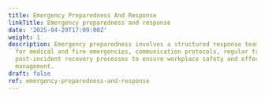 ```yaml
---
title: Emergency Preparedness And Response
linkTitle: Emergency preparedness and response
date: '2025-04-29T17:09:00Z'
weight: 1
description: Emergency preparedness involves a structured response team, procedures
  for medical and fire emergencies, communication protocols, regular training, and
  post-incident recovery processes to ensure workplace safety and effective incident
  management.
draft: false
ref: emergency-preparedness-and-response
---
```


